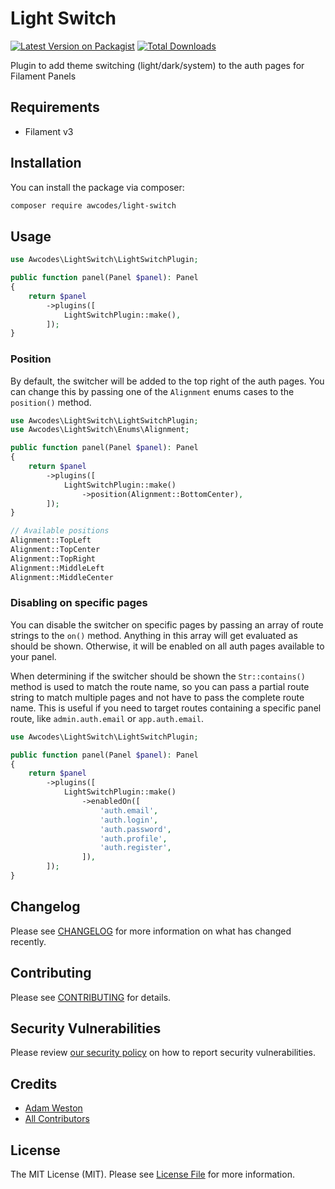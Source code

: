 # Light Switch 

[![Latest Version on Packagist](https://img.shields.io/packagist/v/awcodes/light-switch.svg?style=flat-square)](https://packagist.org/packages/awcodes/light-switch)
[![Total Downloads](https://img.shields.io/packagist/dt/awcodes/light-switch.svg?style=flat-square)](https://packagist.org/packages/awcodes/light-switch)

Plugin to add theme switching (light/dark/system) to the auth pages for Filament Panels

## Requirements

* Filament v3

## Installation

You can install the package via composer:

```bash
composer require awcodes/light-switch
```

## Usage

```php
use Awcodes\LightSwitch\LightSwitchPlugin;

public function panel(Panel $panel): Panel
{
    return $panel
        ->plugins([
            LightSwitchPlugin::make(),
        ]);
}
```

### Position

By default, the switcher will be added to the top right of the auth pages. You can change this by passing one of the `Alignment` enums cases to the `position()` method.

```php
use Awcodes\LightSwitch\LightSwitchPlugin;
use Awcodes\LightSwitch\Enums\Alignment;

public function panel(Panel $panel): Panel
{
    return $panel
        ->plugins([
            LightSwitchPlugin::make()
                ->position(Alignment::BottomCenter),
        ]);
}

// Available positions
Alignment::TopLeft
Alignment::TopCenter
Alignment::TopRight
Alignment::MiddleLeft
Alignment::MiddleCenter
```

### Disabling on specific pages

You can disable the switcher on specific pages by passing an array of route strings to the `on()` method. Anything in this array will get evaluated as should be shown. Otherwise, it will be enabled on all auth pages available to your panel.

When determining if the switcher should be shown the `Str::contains()` method is used to match the route name, so you can pass a partial route string to match multiple pages and not have to pass the complete route name. This is useful if you need to target routes containing a specific panel route, like `admin.auth.email` or `app.auth.email`.

```php
use Awcodes\LightSwitch\LightSwitchPlugin;

public function panel(Panel $panel): Panel
{
    return $panel
        ->plugins([
            LightSwitchPlugin::make()
                ->enabledOn([
                    'auth.email',
                    'auth.login',
                    'auth.password',
                    'auth.profile',
                    'auth.register',
                ]),
        ]);
}
```


## Changelog

Please see [CHANGELOG](CHANGELOG.md) for more information on what has changed recently.

## Contributing

Please see [CONTRIBUTING](.github/CONTRIBUTING.md) for details.

## Security Vulnerabilities

Please review [our security policy](../../security/policy) on how to report security vulnerabilities.

## Credits

- [Adam Weston](https://github.com/awcodes)
- [All Contributors](../../contributors)

## License

The MIT License (MIT). Please see [License File](LICENSE.md) for more information.
